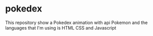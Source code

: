 # pokedex
This repository show a Pokedex animation with api Pokemon and the languages that I'm using is HTML CSS and Javascript
